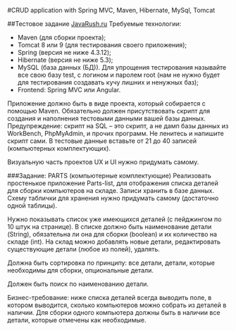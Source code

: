 #CRUD application with Spring MVC, Maven, Hibernate, MySql, Tomcat

##Тестовое задание [JavaRush.ru](javarush.ru)
Требуемые технологии:
- Maven (для сборки проекта);
- Tomcat 8 или 9 (для тестирования своего приложения);
- Spring (версия не ниже 4.3.12);
- Hibernate (версия не ниже 5.3);
- MySQL (база данных (БД)). Для упрощения тестирования называйте все свою базу test, с логином и паролем root (нам не нужно будет для тестирования создавать кучу лишних и ненужных баз);
- Frontend: Spring MVC или Angular.

Приложение должно быть в виде проекта, который собирается с помощью Maven. 
Обязательно должен присутствовать скрипт для создания и наполнения тестовыми данными вашей базы данных. Предупреждение: скрипт на SQL – это скрипт, а не дамп базы данных из WorkBench, PhpMyAdmin, и прочих программ. Не ленитесь и напишите скрипт сами. В тестовые данные вставьте от 21 до 40 записей (компьютерных комплектующих).

Визуальную часть проектов UX и UI нужно придумать самому.

###Задание: PARTS (компьютерные комплектующие)
Реализовать простенькое приложение Parts-list, для отображения списка деталей для сборки компьютеров на складе. Записи хранить в базе данных. Схему таблички для хранения нужно придумать самому (достаточно одной таблицы).

Нужно показывать список уже имеющихся деталей (с пейджингом по 10 штук на странице). В списке должно быть наименование детали (String), обязательна ли она для сборки (boolean) и их количество на складе (int). На склад можно добавлять новые детали, редактировать существующие детали (любое из полей), удалять.

Должна быть сортировка по принципу:
все детали, детали, которые необходимы для сборки, опциональные детали.

Должен быть поиск по наименованию детали.

Бизнес-требование: ниже списка деталей всегда выводить поле, в котором выводится, сколько компьютеров можно собрать из деталей в наличии. Для сборки одного компьютера должны быть в наличии все детали, которые отмечены как необходимые.

